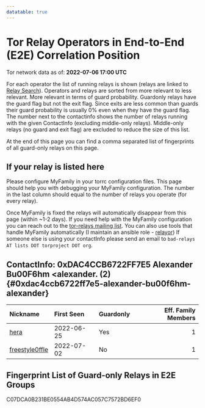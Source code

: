 ```yaml
---
datatable: true
---
```



# Tor Relay Operators in End-to-End (E2E) Correlation Position

Tor network data as of: **2022-07-06 17:00 UTC**

For each operator the list of running relays is shown (relays are linked to [Relay Search](https://metrics.torproject.org/rs.html)).
Operators and relays are sorted from more relevant to less relevant. More relevant in terms of guard probability.
Guardonly relays have the guard flag but not the exit flag.
Since exits are less common than guards their guard probability is usually 0% even when they have the guard flag.
The number next to the contactinfo shows the number of relays running with the given ContactInfo (excluding middle-only relays).
Middle-only relays (no guard and exit flag) are excluded to reduce the size of this list.

At the end of this page you can find a comma separated list of fingerprints of all guard-only relays on this page.

## If your relay is listed here
Please configure MyFamily in your torrc configuration files.
This page should help you with debugging your MyFamily configuration. The number in the last column should equal to the number of
relays you operate (for every relay).

Once MyFamily is fixed the relays will automatically disappear from this page (within ~1-2 days).
If you need help with the MyFamily configuration you can reach out to the
[tor-relays mailing list](https://lists.torproject.org/cgi-bin/mailman/listinfo/tor-relays).
You can also use tools that handle MyFamily automatically (I maintain an ansible role - 
[relayor](https://medium.com/@nusenu/deploying-tor-relays-with-ansible-6612593fa34d))
If someone else is using your contactInfo please send an email to ```bad-relays AT lists DOT torproject DOT org```.


## ContactInfo: 0xDAC4CCB6722FF7E5 Alexander Bu00F6hm &lt;alexander. (2) {#0xdac4ccb6722ff7e5-alexander-bu00f6hm-alexander}

| Nickname                                                                                                  | First Seen   | Guardonly   |   Eff. Family Members |
|:----------------------------------------------------------------------------------------------------------|:-------------|:------------|----------------------:|
| [hera](https://metrics.torproject.org/rs.html#details/C07DCA0B231BE0554AB4D574AC057C7572BD6EF0)           | 2022-06-25   | Yes         |                     1 |
| [freestyle0ffle](https://metrics.torproject.org/rs.html#details/7AA19F3B1AA8146A1839675E1844D51FE9B3FD3B) | 2022-07-02   | No          |                     1 |


## Fingerprint List of Guard-only Relays in E2E Groups

C07DCA0B231BE0554AB4D574AC057C7572BD6EF0